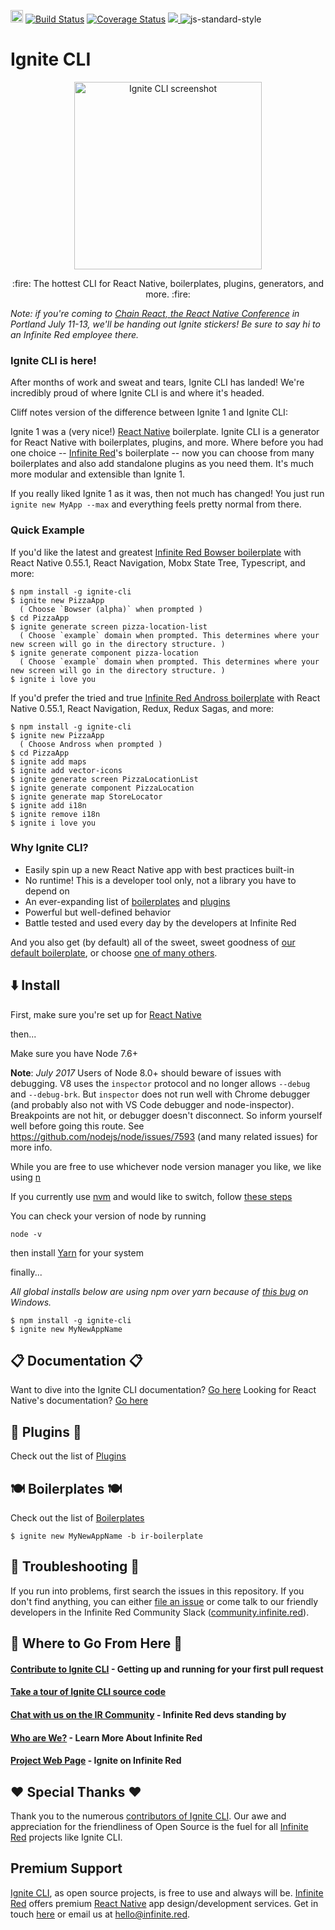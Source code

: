 <a href="https://badge.fury.io/js/ignite-cli" target="_blank"><img src="https://badge.fury.io/js/ignite-cli.svg" alt="npm version" height="20"></a>
<a href="https://semaphoreci.com/ir/ignite" target="_blank"><img src=https://semaphoreci.com/api/v1/ir/ignite/branches/master/shields_badge.svg alt='Build Status'/></a>
[![Coverage Status](https://coveralls.io/repos/github/infinitered/ignite/badge.svg?branch=master)](https://coveralls.io/github/infinitered/ignite?branch=master)
<a href="http://community.infinite.red/">
  <img src="https://infiniteredcommunity.herokuapp.com/badge.svg">
</a>
<img src=https://img.shields.io/badge/code%20style-standard-brightgreen.svg?style%3Dflat alt='js-standard-style'/>

# Ignite CLI

<p align="center">
  <a href="https://infinite.red/ignite"><img src="https://cloud.githubusercontent.com/assets/1479215/23348302/941b2d54-fc5d-11e6-9042-62501fa90b05.png" alt="Ignite CLI screenshot" width="300px"></a>
</p>

<p align="center">
  :fire: The hottest CLI for React Native, boilerplates, plugins, generators, and more. :fire:
  <br/>
</p>

_Note: if you're coming to [Chain React, the React Native Conference](https://infinite.red/ChainReactConf) in Portland July 11-13, we'll be handing out Ignite stickers! Be sure to say hi to an Infinite Red employee there._

### Ignite CLI is here!

After months of work and sweat and tears, Ignite CLI has landed! We're incredibly proud of where Ignite CLI is and where it's headed.

Cliff notes version of the difference between Ignite 1 and Ignite CLI:

Ignite 1 was a (very nice!) [React Native](http://facebook.github.io/react-native/docs/getting-started.html) boilerplate. Ignite CLI is a generator for React Native with boilerplates, plugins, and more. Where before you had one choice -- [Infinite Red](https://infinite.red)'s boilerplate -- now you can choose from many boilerplates and also add standalone plugins as you need them. It's much more modular and extensible than Ignite 1.

If you really liked Ignite 1 as it was, then not much has changed! You just run `ignite new MyApp --max` and everything feels pretty normal from there.

### Quick Example

If you'd like the latest and greatest [Infinite Red Bowser boilerplate](https://github.com/infinitered/ignite-ir-boilerplate-bowser) with React Native 0.55.1, React Navigation, Mobx State Tree, Typescript, and more:

```
$ npm install -g ignite-cli
$ ignite new PizzaApp
  ( Choose `Bowser (alpha)` when prompted )
$ cd PizzaApp
$ ignite generate screen pizza-location-list
  ( Choose `example` domain when prompted. This determines where your new screen will go in the directory structure. )
$ ignite generate component pizza-location
  ( Choose `example` domain when prompted. This determines where your new screen will go in the directory structure. )
$ ignite i love you
```

If you'd prefer the tried and true [Infinite Red Andross boilerplate](https://github.com/infinitered/ignite-ir-boilerplate-andross) with React Native 0.55.1, React Navigation, Redux, Redux Sagas, and more:
```
$ npm install -g ignite-cli
$ ignite new PizzaApp
  ( Choose Andross when prompted )
$ cd PizzaApp
$ ignite add maps
$ ignite add vector-icons
$ ignite generate screen PizzaLocationList
$ ignite generate component PizzaLocation
$ ignite generate map StoreLocator
$ ignite add i18n
$ ignite remove i18n
$ ignite i love you
```

### Why Ignite CLI?

* Easily spin up a new React Native app with best practices built-in
* No runtime! This is a developer tool only, not a library you have to depend on
* An ever-expanding list of [boilerplates](./BOILERPLATES.md) and [plugins](./PLUGINS.md)
* Powerful but well-defined behavior
* Battle tested and used every day by the developers at Infinite Red

And you also get (by default) all of the sweet, sweet goodness of [our default boilerplate](https://github.com/infinitered/ignite-ir-boilerplate), or choose [one of many others](./BOILERPLATES.md).

## :arrow_down: Install

First, make sure you're set up for [React Native](https://facebook.github.io/react-native/docs/getting-started.html#content)

then...

Make sure you have Node 7.6+

**Note**: _July 2017_  Users of Node 8.0+ should beware of issues with debugging. V8 uses the `inspector` protocol and no longer allows `--debug` and `--debug-brk`. But `inspector` does not run well with Chrome debugger (and probably also not with VS Code debugger and node-inspector). Breakpoints are not hit, or debugger doesn't disconnect. So inform yourself well before going this route. See https://github.com/nodejs/node/issues/7593 (and many related issues) for more info.

While you are free to use whichever node version manager you like, we like using [n](https://github.com/tj/n)

If you currently use [nvm](https://github.com/creationix/nvm) and would like to switch, follow [these steps](./docs/quick-start/nvm-to-n.md)

You can check your version of node by running

```
node -v
```

then install [Yarn](https://yarnpkg.com/lang/en/docs/install/) for your system

finally...

_All global installs below are using npm over yarn because of [this bug](https://github.com/yarnpkg/yarn/issues/859) on Windows._
```
$ npm install -g ignite-cli
$ ignite new MyNewAppName
```
## :clipboard: Documentation :clipboard:

Want to dive into the Ignite CLI documentation? [Go here](./docs/README.md)
Looking for React Native's documentation? [Go here](http://facebook.github.io/react-native/docs/getting-started.html)

## :electric_plug: Plugins :electric_plug:

Check out the list of [Plugins](./PLUGINS.md)

## :plate_with_cutlery: Boilerplates :plate_with_cutlery:

Check out the list of [Boilerplates](./BOILERPLATES.md)
```
$ ignite new MyNewAppName -b ir-boilerplate
```

## :poop: Troubleshooting :poop:

If you run into problems, first search the issues in this repository. If you don't find anything, you can either [file an issue](https://github.com/infinitered/ignite/issues) or come talk to our friendly developers in the Infinite Red Community Slack ([community.infinite.red](http://community.infinite.red)).

## :telescope: Where to Go From Here :telescope:

#### [Contribute to Ignite CLI](https://github.com/infinitered/ignite/blob/master/.github/CONTRIBUTING.md) - Getting up and running for your first pull request
#### [Take a tour of Ignite CLI source code](https://github.com/infinitered/ignite/blob/master/docs/advanced-guides/tour.md)
#### [Chat with us on the IR Community](http://community.infinite.red) - Infinite Red devs standing by
#### [Who are We?](https://infinite.red) - Learn More About Infinite Red
#### [Project Web Page](https://infinite.red/ignite/) - Ignite on Infinite Red

## :heart: Special Thanks :heart:
Thank you to the numerous [contributors of Ignite CLI](https://github.com/infinitered/ignite/graphs/contributors). Our awe and appreciation for the friendliness of Open Source is the fuel for all [Infinite Red](https://infinite.red/) projects like Ignite CLI.

## Premium Support

[Ignite CLI](https://infinite.red/ignite), as open source projects, is free to use and always will be. [Infinite Red](https://infinite.red/) offers premium [React Native](https://infinite.red/react-native) app design/development services. Get in touch [here](https://infinite.red/contact) or email us at [hello@infinite.red](mailto:hello@infinite.red).
